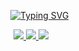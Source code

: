 

<p align="center">
 ‎ ‎ ‎ ‎ ‎ ‎ ‎  <a href="https://git.io/typing-svg"><img src="https://readme-typing-svg.demolab.com?font=Fira+Code&pause=1000&color=F79A25&width=435&lines=my+bright+red+flame+blade...;will+burn+you+to+the+bone!" alt="Typing SVG" /></a>
<p align="center">
<a href="https://x.com/barefacelino/status/1791041334683255200"> 
<img src="https://i.imgur.com/93ObRbr.png" />
<a href="https://rentry.co/kyostro">
<img src="https://i.imgur.com/gT7JHVV.png" />
  <a href="https://kyodraw.straw.page/">
<img src="https://i.imgur.com/vP1p3VL.png" />
  </p>  ‎
<p align="center">
